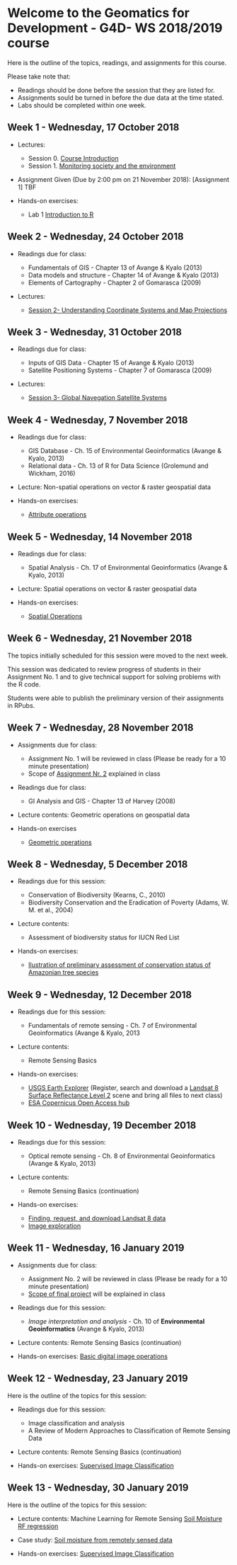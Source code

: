 # Welcome to the Geomatics for Development - G4D- WS 2018/2019 course 

Here is the outline of the topics, readings, and assignments for this course. 

Please take note that:
- Readings should be done before the session that they are listed for. 
- Assignments sould be turned in before the due data at the time stated.
- Labs should be completed within one week.

## Week 1 - Wednesday, 17 October 2018

- Lectures:
  - Session 0.  [Course Introduction](https://ials.github.com/G4D/G4D_S0.html)
  - Session 1.  [Monitoring society and the environment](https://ials.github.com/G4D/G4D_S1.html)

- Assignment Given (Due by 2:00 pm on 21 November 2018):  [Assignment 1] TBF

- Hands-on exercises:
  - Lab 1       [Introduction to R](https://www.datacamp.com/courses/free-introduction-to-r)  

## Week 2 - Wednesday, 24 October 2018
 
- Readings due for class:
    - Fundamentals of GIS - Chapter 13 of Avange & Kyalo (2013) 
    - Data models and structure - Chapter 14 of Avange & Kyalo (2013) 
    - Elements of Cartography - Chapter 2 of Gomarasca (2009)
 
- Lectures:
  - [Session 2- Understanding Coordinate Systems and Map Projections](https://ials.github.com/G4D/G4D_S2.html)
  
## Week 3 - Wednesday, 31 October 2018
 
- Readings due for class:
    - Inputs of GIS Data - Chapter 15 of Avange & Kyalo (2013) 
    - Satellite Positioning Systems - Chapter 7 of Gomarasca (2009) 
 
- Lectures:
  - [Session 3- Global Navegation Satellite Systems](https://ials.github.com/G4D/G4D_S3.html)
  
## Week 4 - Wednesday, 7 November 2018
 
- Readings due for class:
  - GIS Database - Ch. 15 of Environmental Geoinformatics (Avange & Kyalo, 2013)
  - Relational data - Ch. 13 of R for Data Science (Grolemund and Wickham, 2016)
  
- Lecture:  Non-spatial operations on vector & raster geospatial data 
 
- Hands-on exercises:
  - [Attribute operations](https://ials.github.com/G4D/S3_attributes.html)
  
## Week 5 - Wednesday, 14 November 2018
 
- Readings due for class:
  - Spatial Analysis - Ch. 17 of Environmental Geoinformatics (Avange & Kyalo, 2013)
  
- Lecture:  Spatial operations on vector & raster geospatial data 
 
- Hands-on exercises:
  - [Spatial Operations](https://ials.github.com/G4D/S4_spatial_operations.html)
  
## Week 6 - Wednesday, 21 November 2018

The topics initially scheduled for this session were moved  to the next week. 

This session was dedicated to review progress of students in their Assignment No. 1 and to give technical support for solving problems with the R code.

Students were able to publish the preliminary version of their assignments in RPubs.

## Week 7 - Wednesday, 28 November 2018

- Assignments due for class:
  -  Assignment No. 1 will be reviewed in class (Please be ready for a 10 minute presentation)
  -  Scope of [Assignment Nr. 2](https://ials.github.io/G4D/G4D_Assignment2.html)  explained in class
- Readings due for class:
  - GI Analysis and GIS - Chapter 13 of Harvey (2008)

- Lecture contents: Geometric operations on geospatial data

- Hands-on exercises
  - [Geometric operations](https://ials.github.io/G4D/S6-geometry-operations.html)

## Week 8 - Wednesday, 5 December 2018

- Readings due for this session:
  - Conservation of Biodiversity (Kearns, C., 2010)
  - Biodiversity Conservation and the Eradication of Poverty (Adams, W. M. et al., 2004)

- Lecture contents: 
  - Assessment of biodiversity status for IUCN Red List

- Hands-on exercises:
  - [Ilustration of preliminary assessment of conservation status of Amazonian tree species](http://rpubs.com/ials2un/conR1)


## Week 9 - Wednesday, 12 December 2018

- Readings due for this session:
  - Fundamentals of remote sensing - Ch. 7 of Environmental Geoinformatics (Avange & Kyalo, 2013
 
- Lecture contents:
  - Remote Sensing Basics
  
- Hands-on exercises:
  - [USGS Earth Explorer](https://earthobservatory.nasa.gov/blogs/elegantfigures/2013/05/31/a-quick-guide-to-earth-explorer-for-landsat-8/) (Register, search and download a [Landsat 8 Surface Reflectance Level 2](https://landsat.usgs.gov/landsat-surface-reflectance-data-products) scene and bring all files to next class)
  - [ESA Copernicus Open Access hub](https://scihub.copernicus.eu/userguide/GraphicalUserInterface)
  
## Week 10 - Wednesday, 19 December 2018

- Readings due for this session:
  - Optical remote sensing - Ch. 8 of Environmental Geoinformatics (Avange & Kyalo, 2013)
 
- Lecture contents:
  - Remote Sensing Basics (continuation)

- Hands-on exercises:
  - [Finding, request, and download Landsat 8 data](https://blog.socialcops.com/technology/data-science/announcing-rlandsat-landsat-8-data/)
  - [Image exploration](http://rspatial.org/rs/rst/2-exploration.html)
  
## Week 11 - Wednesday, 16 January 2019

- Assignments due for class:
  -  Assignment No. 2 will be reviewed in class (Please be ready for a 10 minute presentation)
  -  [Scope of final project](https://ials.github.io/G4D/G4D_Project.html) will be explained in class

- Readings due for this session:
  - *Image interpretation and analysis* - Ch. 10 of **Environmental Geoinformatics** (Avange & Kyalo,  2013)

- Lecture contents:
  Remote Sensing Basics (continuation)

- Hands-on exercises:
  [Basic digital image operations](http://rspatial.org/rs/rst/3-basicmath.html)
  
## Week 12  - Wednesday, 23 January 2019
Here is the outline of the topics for this session:

- Readings due for this session:
  - Image classification and analysis
  - A Review of Modern Approaches to Classification of Remote Sensing Data

- Lecture contents:
  Remote Sensing Basics (continuation)
  
- Hands-on exercises:
  [Supervised Image Classification](https://rspatial.org/rs/5-supclassification.html)
  
## Week 13  - Wednesday, 30 January 2019
Here is the outline of the topics for this session:

- Lecture contents:
  Machine Learning for Remote Sensing
  [Soil Moisture RF regression](https://goo.gl/6MRHyw)
  
- Case study:  [Soil moisture from remotely sensed data](https://rpubs.com/ials2un/ssm)
  
- Hands-on exercises:
  [Supervised Image Classification](https://rspatial.org/rs/5-supclassification.html)


